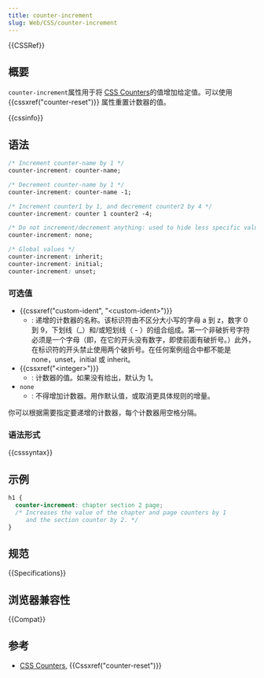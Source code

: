 ```yaml
---
title: counter-increment
slug: Web/CSS/counter-increment
---
```


{{CSSRef}}

## 概要

`counter-increment`属性用于将 [CSS Counters](/zh-CN/docs/CSS_Counters)的值增加给定值。可以使用 {{cssxref("counter-reset")}} 属性重置计数器的值。

{{cssinfo}}

## 语法

```css
/* Increment counter-name by 1 */
counter-increment: counter-name;

/* Decrement counter-name by 1 */
counter-increment: counter-name -1;

/* Increment counter1 by 1, and decrement counter2 by 4 */
counter-increment: counter 1 counter2 -4;

/* Do not increment/decrement anything: used to hide less specific values */
counter-increment: none;

/* Global values */
counter-increment: inherit;
counter-increment: initial;
counter-increment: unset;
```

### 可选值

- {{cssxref("custom-ident", "&lt;custom-ident&gt;")}}
  - : 递增的计数器的名称。该标识符由不区分大小写的字母 a 到 z，数字 0 到 9，下划线（\_）和/或短划线（ - ）的组合组成。第一个非破折号字符必须是一个字母（即，在它的开头没有数字，即使前面有破折号。）此外，在标识符的开头禁止使用两个破折号。在任何案例组合中都不能是 none，unset，initial 或 inherit。
- {{cssxref("&lt;integer&gt;")}}
  - : 计数器的值。如果没有给出，默认为 1。
- `none`
  - : 不得增加计数器。用作默认值，或取消更具体规则的增量。

你可以根据需要指定要递增的计数器，每个计数器用空格分隔。

### 语法形式

{{csssyntax}}

## 示例

```css
h1 {
  counter-increment: chapter section 2 page;
  /* Increases the value of the chapter and page counters by 1
     and the section counter by 2. */
}
```

## 规范

{{Specifications}}

## 浏览器兼容性

{{Compat}}

## 参考

- [CSS Counters](/zh-CN/docs/CSS/Counters), {{Cssxref("counter-reset")}}
